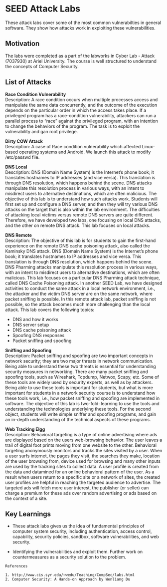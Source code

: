 # SEED Attack Labs

These attack labs cover some of the most common vulnerabilties in general software. They show how attacks work in exploiting these vulnerabilities.

## Motivation

The labs were completed as a part of the labworks in Cyber Lab - Attack (7037930) at Ariel University. The course is well structured to understand the concepts of Computer Security. <br>

## List of Attacks

**Race Condition Vulnerability**<br>
Description: A race condition occurs when multiple processes access and manipulate the same data concurrently, and the outcome of the
execution depends on the particular order in which the access takes place. If a privileged program has a
race-condition vulnerability, attackers can run a parallel process to “race” against the privileged program,
with an intention to change the behaviors of the program. The task is to exploit the vulnerability and gan root privilege.

**Dirty COW Attack**<br>
Description: A case of Race condition vulnerability which affected Linux-based operating systems and Android. We launch this attack to modify /etc/passwd file.

**DNS Local**<br>
Description: DNS (Domain Name System) is the Internet’s phone book; it translates hostnames to IP addresses (and vice versa). This translation is through DNS resolution, which happens behind the scene. DNS attacks manipulate
this resolution process in various ways, with an intent to misdirect users to alternative destinations, which are often malicious. The objective of this lab is to understand how such attacks work. Students will
first set up and configure a DNS server, and then they will try various DNS attacks on the target that is also within the lab environment.
The difficulties of attacking local victims versus remote DNS servers are quite different. Therefore, we have developed two labs, one focusing on local DNS attacks, and the other on remote DNS attack. This lab
focuses on local attacks. 

**DNS Remote**<br>
Description: The objective of this lab is for students to gain the first-hand experience on the remote DNS cache poisoning
attack, also called the Kaminsky DNS attack. DNS (Domain Name System) is the Internet’s phone book;
it translates hostnames to IP addresses and vice versa. This translation is through DNS resolution, which
happens behind the scene. DNS Pharming attacks manipulate this resolution process in various ways, with
an intent to misdirect users to alternative destinations, which are often malicious. This lab focuses on a
particular DNS Pharming attack technique, called DNS Cache Poisoning attack. In another SEED Lab, we
have designed activities to conduct the same attack in a local network environment, i.e., the attacker and the
victim DNS server are on the same network, where packet sniffing is possible. In this remote attack lab,
packet sniffing is not possible, so the attack becomes much more challenging than the local attack. This lab
covers the following topics:
- DNS and how it works
- DNS server setup
- DNS cache poisoning attack
- Spoofing DNS responses
- Packet sniffing and spoofing 

**Sniffing and Spoofing**<br>
Description: Packet sniffing and spoofing are two important concepts in network security; they are two major threats in network communication. Being able to understand these two threats is essential for understanding security
measures in networking. There are many packet sniffing and spoofing tools, such as Wireshark, Tcpdump, Netwox, Scapy, etc. Some of these tools are widely used by security experts, as well as by
attackers. Being able to use these tools is important for students, but what is more important for students in a network security course is to understand how these tools work, i.e., how packet sniffing and spoofing are
implemented in software.
The objective of this lab is two-fold: learning to use the tools and understanding the technologies underlying these tools. For the second object, students will write simple sniffer and spoofing programs, and gain
an in-depth understanding of the technical aspects of these programs.

**Web Tracking Elgg**<br>
Description: Behavioral targeting is a type of online advertising where ads are displayed based on the users web-browsing behavior. The user leaves a trail of digital foot prints moving from one website to the other. Behavioral
targeting anonymously monitors and tracks the sites visited by a user. When a user surfs internet, the pages they visit, the searches they make, location of the user browsing from, device used for browsing and many
other inputs are used by the tracking sites to collect data. A user profile is created from the data and datamined for an online behavioral pattern of the user. As a result when users return to a specific site or a
network of sites, the created user profiles are helpful in reaching the targeted audience to advertise. The targeted ads will fetch more user interest, the publisher (or seller) can charge a premium for these ads over
random advertising or ads based on the context of a site.

## Key Learnings

- These attack labs gives us the idea of fundamental principles of computer system security, including authentication, access control,
capability, security policies, sandbox, software vulnerabilities, and web security.

- Identifying the vulnerabilities and exploit them. Further work on countermeasures as a security solution to the problem.

```
References

1. http://www.cis.syr.edu/~wedu/Teaching/CompSec/labs.html
2. Computer Security: A Hands-on Approach by Wenliang Du 
```

